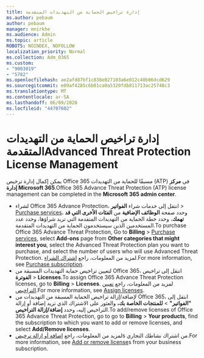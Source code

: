 ```yaml
---
title: إدارة تراخيص الحماية من التهديدات المتقدمة
ms.author: pebaum
author: pebaum
manager: mnirkhe
ms.audience: Admin
ms.topic: article
ROBOTS: NOINDEX, NOFOLLOW
localization_priority: Normal
ms.collection: Adm_O365
ms.custom:
- "9003019"
- "5782"
ms.openlocfilehash: ae2afd87bf1c838e027103a6e012c40b06dcd629
ms.sourcegitcommit: e09af4285c6b81ca0a5320fdb811713ac25748c3
ms.translationtype: MT
ms.contentlocale: ar-SA
ms.lasthandoff: 06/09/2020
ms.locfileid: "44707602"
---
```

# <a name="advanced-threat-protection-license-management"></a><span data-ttu-id="b58af-102">إدارة تراخيص الحماية من التهديدات المتقدمة</span><span class="sxs-lookup"><span data-stu-id="b58af-102">Advanced Threat Protection License Management</span></span>

<span data-ttu-id="b58af-103">يمكن إكمال إدارة ترخيص Office 365 مسبقًا للحماية من التهديدات (ATP) في **مركز إدارة Microsoft 365**.</span><span class="sxs-lookup"><span data-stu-id="b58af-103">Office 365 Advance Threat Protection (ATP) license management can be completed in the  **Microsoft 365 admin center**.</span></span>

- <span data-ttu-id="b58af-104">لشراء Office 365 Advance Protection، انتقل إلى خدمات شراء **الفواتير**  >  [Purchase services](https://go.microsoft.com/fwlink/p/?linkid=868433)، وحدد صفحة **الوظائف الإضافية** من **الفئات الأخرى التي قد تهمك**، وحدد خطة الحماية من التهديدات المتقدمة التي تريد شراؤها، وحدد عدد المستخدمين الذين سيستخدمون الحماية من التهديدات المتقدمة.</span><span class="sxs-lookup"><span data-stu-id="b58af-104">To purchase Office 365 Advance Threat Protection, Go to  **Billing** > [Purchase services](https://go.microsoft.com/fwlink/p/?linkid=868433), select **Add-ons** page from  **Other categories that might interest you**, select the Advanced Threat Protection plan you want to purchase, and select the number of users who will use Advanced Threat Protection.</span></span> <span data-ttu-id="b58af-105">لمزيد من المعلومات، راجع [اشتراك الشراء](https://docs.microsoft.com/microsoft-365/commerce/subscriptions/upgrade-to-different-plan).</span><span class="sxs-lookup"><span data-stu-id="b58af-105">For more information, see [Purchase subscription](https://docs.microsoft.com/microsoft-365/commerce/subscriptions/upgrade-to-different-plan).</span></span>
- <span data-ttu-id="b58af-106">لتعيين تراخيص حماية التهديدات المسبقة من Office 365، انتقل إلى تراخيص **الفوترة**  >  **Licenses**.</span><span class="sxs-lookup"><span data-stu-id="b58af-106">To assign Office 365 Advance Threat Protection licenses, go to **Billing** > **Licenses**.</span></span> <span data-ttu-id="b58af-107">لمزيد من المعلومات، راجع [تعيين التراخيص](https://docs.microsoft.com/microsoft-365/admin/manage/assign-licenses-to-users).</span><span class="sxs-lookup"><span data-stu-id="b58af-107">For more information, see  [Assign licenses](https://docs.microsoft.com/microsoft-365/admin/manage/assign-licenses-to-users).</span></span>  
- <span data-ttu-id="b58af-108">لإضافة/إزالة تراخيص الحماية المسبقة من التهديدات من Office 365، انتقل إلى **"الفواتير"**  >  **للمنتجات الخاصة بك،** والعثور على الاشتراك الذي تريد إضافة أو إزالة التراخيص إليه، وحدد **إضافة/إزالة التراخيص**.</span><span class="sxs-lookup"><span data-stu-id="b58af-108">To add/remove licenses of Office 365 Advance Threat Protection, go to go to **Billing** > **Your products**, find the subscription to which you want to add or remove licenses, and select **Add/Remove licenses**.</span></span>  
- <span data-ttu-id="b58af-109">لمزيد من المعلومات، راجع [إضافة أو إزالة ترخيص](https://docs.microsoft.com/microsoft-365/commerce/licenses/buy-licenses?view=o365-worldwide#add-or-remove-licenses-for-your-business-subscription)s من اشتراك نشاطك التجاري.</span><span class="sxs-lookup"><span data-stu-id="b58af-109">For more information, see [Add or remove license](https://docs.microsoft.com/microsoft-365/commerce/licenses/buy-licenses?view=o365-worldwide#add-or-remove-licenses-for-your-business-subscription)s from your business subscription.</span></span>
